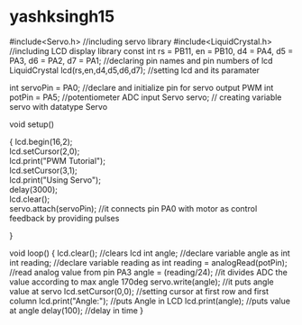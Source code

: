 # yashksingh15
#include<Servo.h>                                                          //including servo library
#include<LiquidCrystal.h>                                           //including LCD display library
const int rs = PB11, en = PB10, d4 = PA4, d5 = PA3, d6 = PA2, d7 = PA1;   //declaring pin names and pin numbers of lcd
LiquidCrystal lcd(rs,en,d4,d5,d6,d7);                     //setting lcd and its paramater
 
int servoPin = PA0;                      //declare and initialize pin for servo output PWM 
int potPin = PA5;                                     //potentiometer ADC input 
Servo servo;                                  // creating variable servo with datatype Servo
 
void setup()                            
 
{ 
  lcd.begin(16,2);                                                         
  lcd.setCursor(2,0);                                                        
  lcd.print("PWM Tutorial");                                               
  lcd.setCursor(3,1);                                                       
  lcd.print("Using Servo");                                           
  delay(3000);                                                            
  lcd.clear();                                                              
  servo.attach(servoPin);   //it connects pin PA0 with motor as control feedback by providing pulses
  
}
 
void loop()
{
 lcd.clear();                                                                 //clears lcd
 int angle;                                                                   //declare variable angle as int
 int reading;                                                                 //declare variable reading as int
 reading = analogRead(potPin);                          //read analog value from pin PA3
 angle = (reading/24);  //it divides ADC the value according to max angle 170deg
 servo.write(angle);                                                          //it puts angle value at servo
 lcd.setCursor(0,0);                                //setting cursor at first row and first column
 lcd.print("Angle:");                                                         //puts Angle in LCD
 lcd.print(angle);                                                            //puts value at angle
 delay(100);                                                                  //delay in time
} 

